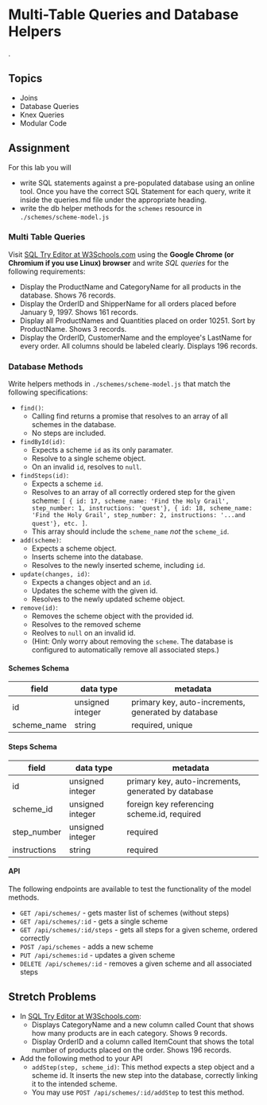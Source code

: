 # Multi-Table Queries and Database Helpers

.

## Topics

- Joins
- Database Queries
- Knex Queries
- Modular Code

## Assignment

For this lab you will

- write SQL statements against a pre-populated database using an online tool. Once you have the correct SQL Statement for each query, write it inside the queries.md file under the appropriate heading.
- write the db helper methods for the `schemes` resource in `./schemes/scheme-model.js`

### Multi Table Queries

Visit [SQL Try Editor at W3Schools.com](https://www.w3schools.com/Sql/tryit.asp?filename=trysql_select_top) using the **Google Chrome (or Chromium if you use Linux) browser** and write _SQL queries_ for the following requirements:

- Display the ProductName and CategoryName for all products in the database. Shows 76 records.
- Display the OrderID and ShipperName for all orders placed before January 9, 1997. Shows 161 records.
- Display all ProductNames and Quantities placed on order 10251. Sort by ProductName. Shows 3 records.
- Display the OrderID, CustomerName and the employee's LastName for every order. All columns should be labeled clearly. Displays 196 records.

### Database Methods

Write helpers methods in `./schemes/scheme-model.js` that match the following specifications:

- `find()`: 
  - Calling find returns a promise that resolves to an array of all schemes in the database.
  - No steps are included.
- `findById(id)`: 
  - Expects a scheme `id` as its only paramater.
  - Resolve to a single scheme object. 
  - On an invalid `id`, resolves to `null`. 
- `findSteps(id)`: 
  - Expects a scheme `id`.
  - Resolves to an array of all correctly ordered step for the given scheme: `[ { id: 17, scheme_name: 'Find the Holy Grail', step_number: 1, instructions: 'quest'}, { id: 18, scheme_name: 'Find the Holy Grail', step_number: 2, instructions: '...and quest'}, etc. ]`.
  - This array should include the `scheme_name` *not* the `scheme_id`.
- `add(scheme)`: 
  - Expects a scheme object.
  - Inserts scheme into the database.
  - Resolves to the newly inserted scheme, including `id`.
- `update(changes, id)`: 
  - Expects a changes object and an `id`. 
  - Updates the scheme with the given id. 
  - Resolves to the newly updated scheme object. 
- `remove(id)`: 
  - Removes the scheme object with the provided id. 
  - Resolves to the removed scheme
  - Reolves to `null` on an invalid id. 
  - (Hint: Only worry about removing the `scheme`. The database is configured to automatically remove all associated steps.)

#### Schemes Schema

| field        | data type        | metadata                                            |
| ------------ | ---------------- | --------------------------------------------------- |
| id           | unsigned integer | primary key, auto-increments, generated by database |
| scheme_name  | string           | required, unique                                    |

#### Steps Schema

| field        | data type        | metadata                                            |
| ------------ | ---------------- | --------------------------------------------------- |
| id           | unsigned integer | primary key, auto-increments, generated by database |
| scheme_id    | unsigned integer | foreign key referencing scheme.id, required         |
| step_number  | unsigned integer | required                                            |
| instructions | string           | required                                            |

#### API

The following endpoints are available to test the functionality of the model methods.

- `GET /api/schemes/` - gets master list of schemes (without steps)
- `GET /api/schemes/:id` - gets a single scheme
- `GET /api/schemes/:id/steps` - gets all steps for a given scheme, ordered correctly
- `POST /api/schemes` - adds a new scheme
- `PUT /api/schemes:id` - updates a given scheme 
- `DELETE /api/schemes/:id` - removes a given scheme and all associated steps

## Stretch Problems

- In [SQL Try Editor at W3Schools.com](https://www.w3schools.com/Sql/tryit.asp?filename=trysql_select_top):
  - Displays CategoryName and a new column called Count that shows how many products are in each category. Shows 9 records.
  - Display OrderID and a  column called ItemCount that shows the total number of products placed on the order. Shows 196 records. 
- Add the following method to your API
  - `addStep(step, scheme_id)`: This method expects a step object and a scheme id. It inserts the new step into the database, correctly linking it to the intended scheme.
  - You may use `POST /api/schemes/:id/addStep` to test this method. 